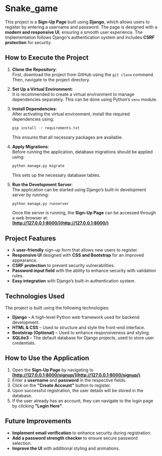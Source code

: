 # Snake_game

This project is a **Sign-Up Page** built using **Django**, which allows users to register by entering a username and password. The page is designed with a **modern and responsive UI**, ensuring a smooth user experience. The implementation follows Django's authentication system and includes **CSRF protection** for security.

## How to Execute the Project

1. **Clone the Repository**:  
   First, download the project from GitHub using the `git clone` command. Then, navigate to the project directory.

2. **Set Up a Virtual Environment**:  
   It is recommended to create a virtual environment to manage dependencies separately. This can be done using Python’s `venv` module.

3. **Install Dependencies**:  
   After activating the virtual environment, install the required dependencies using:  
   ```sh
   pip install -r requirements.txt
   ```
   This ensures that all necessary packages are available.

4. **Apply Migrations**:  
   Before running the application, database migrations should be applied using:  
   ```sh
   python manage.py migrate
   ```
   This sets up the necessary database tables.

5. **Run the Development Server**:  
   The application can be started using Django’s built-in development server by running:  
   ```sh
   python manage.py runserver
   ```
   Once the server is running, the **Sign-Up Page** can be accessed through a web browser at:  
   **[http://127.0.0.1:8000/](http://127.0.0.1:8000/)**

## Project Features

- A **user-friendly** sign-up form that allows new users to register.
- **Responsive UI** designed with **CSS and Bootstrap** for an improved appearance.
- **CSRF protection** to prevent security vulnerabilities.
- **Password input field** with the ability to enhance security with validation rules.
- **Easy integration** with Django’s built-in authentication system.

## Technologies Used

The project is built using the following technologies:

- **Django** – A high-level Python web framework used for backend development.
- **HTML & CSS** – Used to structure and style the front-end interface.
- **Bootstrap (Optional)** – Used to enhance responsiveness and styling.
- **SQLite3** – The default database for Django projects, used to store user credentials.

## How to Use the Application

1. Open the **Sign-Up Page** by navigating to **[http://127.0.0.1:8000/signup/](http://127.0.0.1:8000/signup/)**.
2. Enter a **username** and **password** in the respective fields.
3. Click on the **"Create Account"** button to register.
4. Upon successful registration, the user details will be stored in the database.
5. If the user already has an account, they can navigate to the login page by clicking **"Login Here"**.

## Future Improvements

- **Implement email verification** to enhance security during registration.
- **Add a password strength checker** to ensure secure password selection.
- **Improve the UI** with additional styling and animations.
